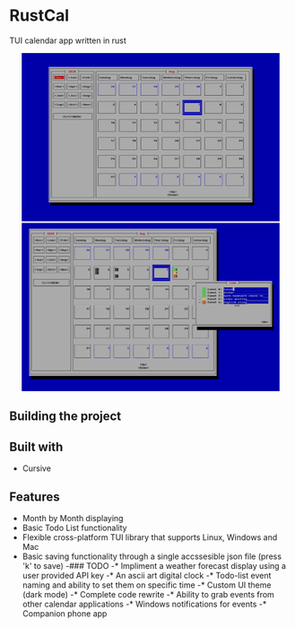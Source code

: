 # RustCal

TUI calendar app written in rust
 
<p align="center">
  <img width="460" height="300" src="Capture3333.PNG">
  <img width="460" height="300" src="123.PNG">
</p>

## Building the project



## Built with
* Cursive


## Features
 * Month by Month displaying
 * Basic Todo List functionality
 * Flexible cross-platform TUI library that supports Linux, Windows and Mac
 * Basic saving functionality through a single accssesible json file (press 'k' to save)
 -### TODO
  -* Impliment a weather forecast display using a user provided API key
  -* An ascii art digital clock 
  -* Todo-list event naming and ability to set them on specific time
  -* Custom UI theme (dark mode)
  -* Complete code rewrite
  -* Ability to grab events from other calendar applications
  -* Windows notifications for events
  -* Companion phone app
